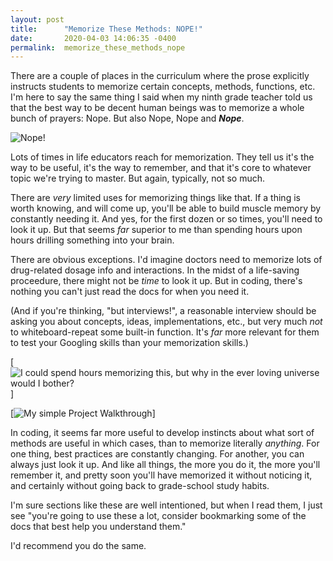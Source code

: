 ```yaml
---
layout: post
title:      "Memorize These Methods: NOPE!"
date:       2020-04-03 14:06:35 -0400
permalink:  memorize_these_methods_nope
---
```



There are a couple of places in the curriculum where the prose explicitly instructs students to memorize certain concepts, methods, functions, etc. I'm here to say the same thing I said when my ninth grade teacher told us that the best way to be decent human beings was to memorize a whole bunch of prayers: Nope. But also Nope, Nope and ***Nope***.


![Nope!](https://giphy.com/embed/yMaLDA976YtUs)

Lots of times in life educators reach for memorization. They tell us it's the way to be useful, it's the way to remember, and that it's core to whatever topic we're trying to master. But again, typically, not so much.

There are *very* limited uses for memorizing things like that. If a thing is worth knowing, and will come up, you'll be able to build muscle memory by constantly needing it. And yes, for the first dozen or so times, you'll need to look it up. But that seems *far* superior to me than spending hours upon hours drilling something into your brain.

There are obvious exceptions. I'd imagine doctors need to memorize lots of drug-related dosage info and interactions. In the midst of a life-saving proceedure, there might not be *time* to look it up. But in coding, there's nothing you can't just read the docs for when you need it. 

(And if you're thinking, "but interviews!", a reasonable interview should be asking you about concepts, ideas, implementations, etc., but very much *not* to whiteboard-repeat some built-in function. It's *far* more relevant for them to test your Googling skills than your memorization skills.)

[![I could spend hours memorizing this, but why in the ever loving universe would I bother?](https://www.dropbox.com/s/8qq4p5mu9gi0tai/Nope.png?dl=0)]

[![My simple Project Walkthrough](https://i.ytimg.com/vi/C1D2AfdVoSo/hqdefault.jpg?)]

In coding, it seems far more useful to develop instincts about what sort of methods are useful in which cases, than to memorize literally *anything*. For one thing, best practices are constantly changing. For another, you can always just look it up. And like all things, the more you do it, the more you'll remember it, and pretty soon you'll have memorized it without noticing it, and certainly without going back to grade-school study habits.

I'm sure sections like these are well intentioned, but when I read them, I just see "you're going to use these a lot, consider bookmarking some of the docs that best help you understand them." 

I'd recommend you do the same. 

